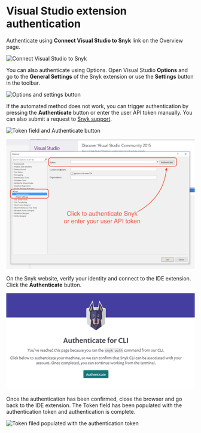 # Visual Studio extension authentication

Authenticate using **Connect Visual Studio to Snyk** link on the Overview page.

![Connect Visual Studio to Snyk](../../.gitbook/assets/readme\_image\_2\_4.png)

You can also authenticate using Options. Open Visual Studio **Options** and go to the **General Settings** of the Snyk extension or use the **Settings** button in the toolbar.

![Options and settings button](../../.gitbook/assets/readme\_image\_2\_5.png)

If the automated method does not work, you can trigger authentication by pressing the **Authenticate** button or enter the user API token manually. You can also submit a request to [Snyk support](https://snyk.zendesk.com/agent/dashboard).

![Token field and Authenticate button](../../.gitbook/assets/readme\_image\_2\_6.png)

![Click the  Authenticate button or enter your API token](../../.gitbook/assets/install-5-a.png)

On the Snyk website, verify your identity and connect to the IDE extension. Click the **Authenticate** button.

![](../../.gitbook/assets/install-6.png)

Once the authentication has been confirmed, close the browser and go back to the IDE extension. The Token field has been populated with the authentication token and authentication is complete.

![Token filed populated with the authentication token](../../.gitbook/assets/readme\_image\_2\_8.png)

##
